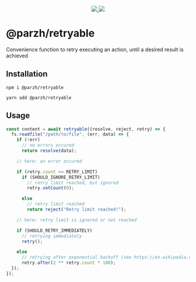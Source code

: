 <p align="center">
  <a href="https://github.com/parzh/retryable/actions?query=workflow%3A%22Test+changes%22">
    <img src="https://github.com/parzh/retryable/workflows/Test%20changes/badge.svg" />
  </a>

  <a href="https://www.npmjs.com/package/@parzh/retryable">
    <img src="https://badge.fury.io/js/%40parzh%2Fretryable.svg" />
  </a>
</p>

# @parzh/retryable

Convenience function to retry executing an action, until a desired result is achieved

## Installation

```
npm i @parzh/retryable
```

```
yarn add @parzh/retryable
```

## Usage

```js
const content = await retryable((resolve, reject, retry) => {
  fs.readfile("/path/to/file", (err, data) => {
    if (!err)
      // no errors occured
      return resolve(data);

    // here: an error occured

    if (retry.count >= RETRY_LIMIT)
      if (SHOULD_IGNORE_RETRY_LIMIT)
        // retry limit reached, but ignored
        retry.setCount(0);

      else
        // retry limit reached
        return reject("Retry limit reached!");

    // here: retry limit is ignored or not reached

    if (SHOULD_RETRY_IMMEDIATELY)
      // retrying immediately
      retry();

    else
      // retrying after exponential backoff (see https://en.wikipedia.org/wiki/Exponential_backoff)
      retry.after(2 ** retry.count * 100);
  });
});
```
